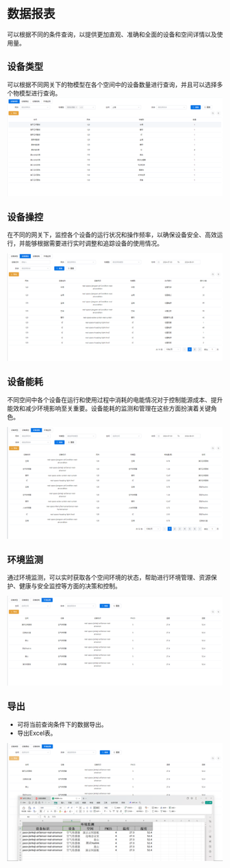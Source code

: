 # 数据报表

可以根据不同的条件查询，以提供更加直观、准确和全面的设备和空间详情以及使用量。

## 设备类型
​		可以根据不同网关下的物模型在各个空间中的设备数量进行查询，并且可以选择多个物模型进行查询。![设备类型统计](../../.vuepress/public/static/images\dataAnalysis\devices_count.png)



## 设备操控

​		在不同的网关下，监控各个设备的运行状况和操作频率，以确保设备安全、高效运行，并能够根据需要进行实时调整和追踪设备的使用情况。

![设备控制频率](../../.vuepress/public/static/images\dataAnalysis\devices_control.png)



## 设备能耗

​		不同空间中各个设备在运行和使用过程中消耗的电能情况对于控制能源成本、提升能效和减少环境影响至关重要。设备能耗的监测和管理在这些方面扮演着关键角色。

![能耗统计](../../.vuepress/public/static/images\dataAnalysis\energy_count.png)



## 环境监测

​		通过环境监测，可以实时获取各个空间环境的状态，帮助进行环境管理、资源保护、健康与安全监控等方面的决策和控制。

![空间使用量](../../.vuepress/public/static/images\dataAnalysis\air_monitor.png)



## 导出

- 可将当前查询条件下的数据导出。
- 导出Excel表。

![导出](../../.vuepress/public/static/images\dataAnalysis\pull.png)